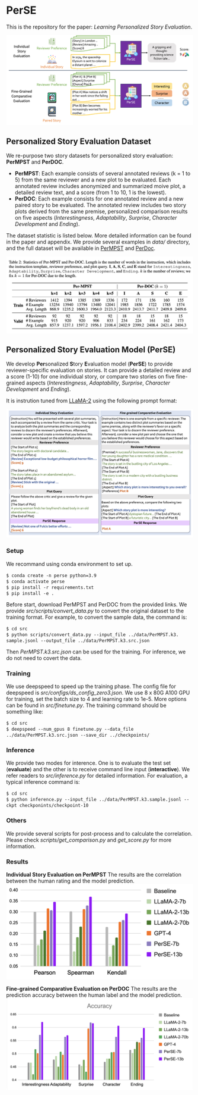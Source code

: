 # PerSE
This is the repository for the paper: *Learning Personalized Story Evaluation*.

![PerSE](figs/overview.jpg)

## Personalized Story Evaluation Dataset
We re-purpose two story datasets for personalized story evaluation: **PerMPST** and **PerDOC**. 

* **PerMPST**: Each example consists of several annotated reviews (k = 1 to 5) from the same reviewer and a new plot to be evaluated. Each annotated review includes anonymized and summarized moive plot, a detailed review text, and a score (from 1 to 10, 1 is the lowest).
* **PerDOC**: Each example consists for one annotated review and a new paired story to be evaluated. The annotated review includes two story plots derived from the same premise, personalized comparison results on five aspects (*Interestingness*, *Adaptability*, *Surprise*, *Character Development* and *Ending*).


The dataset statistic is listed below. More detailed information can be found in the paper and appendix.
We provide several examples in *data/* directory, and the full dataset will be available in [PerMPST](https://dl.fbaipublicfiles.com/perse/PerMPST.tar.gz) and [PerDoc](https://dl.fbaipublicfiles.com/perse/PerDOC.tar.gz).

![Dataset](figs/dataset.png)


## Personalized Story Evaluation Model (PerSE)
We develop **Per**sonalized **S**tory **E**valuation model (**PerSE**) to provide reviewer-specific evaluation on stories. It can provide a detailed review and a score (1-10) for one individual story, or compare two stories on five fine-grained aspects (*Interestingness*, *Adaptability*, *Surprise*, *Character Development* and *Ending*). 

It is instrution tuned from [LLaMA-2](https://github.com/facebookresearch/llama) using the following prompt format:

![Prompt](figs/prompt.png)

### Setup

We recommand using conda environment to set up.
```shell
$ conda create -n perse python=3.9
$ conda activate perse
$ pip install -r requirements.txt
$ pip install -e .
```

Before start, download PerMPST and PerDOC from the provided links. We provide *src/scripts/convert_data.py* to convert the original dataset to the training format. For example, to convert the sample data, the command is:

``` shell
$ cd src
$ python scripts/convert_data.py --input_file ../data/PerMPST.k3.
sample.jsonl --output_file ../data/PerMPST.k3.src.json
```
Then *PerMPST.k3.src.json* can be used for the training. For inference, we do not need to covert the data.

### Training

We use deepspeed to speed up the training phase. The config file for deepspeed is *src/configs/ds_config_zero3.json*. We use 8 x 80G A100 GPU for training, set the batch size to 4 and learning rate to 1e-5. More options can be found in *src/finetune.py*. The training command should be something like:

``` shell
$ cd src
$ deepspeed --num_gpus 8 finetune.py --data_file ../data/PerMPST.k3.src.json --save_dir ../checkpoints/
```

### Inference

We provide two modes for interence. One is to evaluate the test set (**evaluate**) and the other is to receive command line input (**interactive**). We refer readers to *src/inference.py* for detailed information. For evaluation, a typical inference command is:

``` shell
$ cd src
$ python inference.py --input_file ../data/PerMPST.k3.sample.jsonl --ckpt checkponints/checkpoint-10
```

### Others

We provide several scripts for post-process and to calculate the correlation. Please check *scripts/get_comparison.py* and *get_score.py* for more information.

### Results

**Individual Story Evaluation on PerMPST**
The results are the correlation between the human rating and the model prediction.
![Individual Story Evaluation](figs/ind.png)


**Fine-grained Comparative Evaluation on PerDOC**
The results are the prediction accuracy between the human label and the model prediction.
![Fine-grained Story Evaluation](figs/comp.png)